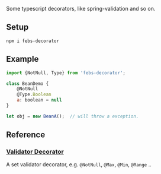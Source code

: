 
Some typescript decorators, like spring-validation and so on.

## Setup

```
npm i febs-decorator
```

## Example

```js
import {NotNull, Type} from 'febs-decorator';

class BeanDemo {
    @NotNull
    @Type.Boolean
    a: boolean = null
}

let obj = new BeanA();  // will throw a exception.
```

## Reference

### [Validator Decorator](./libs/validator/readme.md)

A set validator decorator, e.g. `@NotNull`, `@Max`, `@Min`, `@Range` ..

